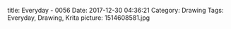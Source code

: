 title: Everyday - 0056
Date: 2017-12-30 04:36:21
Category: Drawing
Tags: Everyday, Drawing, Krita
picture: 1514608581.jpg
